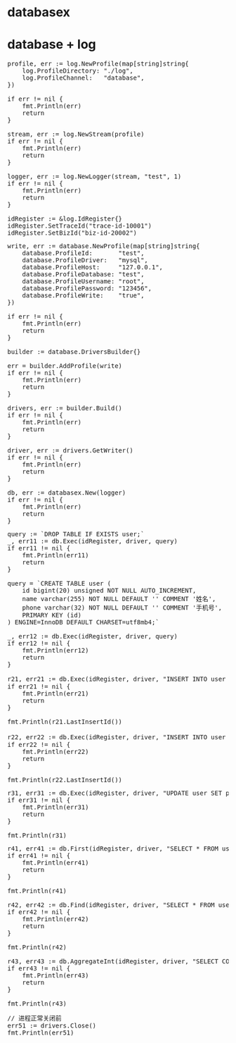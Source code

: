 # databasex
database + log
==

<pre>
profile, err := log.NewProfile(map[string]string{
    log.ProfileDirectory: "./log",
    log.ProfileChannel:   "database",
})

if err != nil {
    fmt.Println(err)
    return
}

stream, err := log.NewStream(profile)
if err != nil {
    fmt.Println(err)
    return
}

logger, err := log.NewLogger(stream, "test", 1)
if err != nil {
    fmt.Println(err)
    return
}

idRegister := &log.IdRegister{}
idRegister.SetTraceId("trace-id-10001")
idRegister.SetBizId("biz-id-20002")
</pre>

<pre>
write, err := database.NewProfile(map[string]string{
    database.ProfileId:       "test",
    database.ProfileDriver:   "mysql",
    database.ProfileHost:     "127.0.0.1",
    database.ProfileDatabase: "test",
    database.ProfileUsername: "root",
    database.ProfilePassword: "123456",
    database.ProfileWrite:    "true",
})

if err != nil {
    fmt.Println(err)
    return
}

builder := database.DriversBuilder{}

err = builder.AddProfile(write)
if err != nil {
    fmt.Println(err)
    return
}

drivers, err := builder.Build()
if err != nil {
    fmt.Println(err)
    return
}

driver, err := drivers.GetWriter()
if err != nil {
    fmt.Println(err)
    return
}

db, err := databasex.New(logger)
if err != nil {
    fmt.Println(err)
    return
}
</pre>

<pre>
query := `DROP TABLE IF EXISTS user;`
_, err11 := db.Exec(idRegister, driver, query)
if err11 != nil {
    fmt.Println(err11)
    return
}

query = `CREATE TABLE user (
    id bigint(20) unsigned NOT NULL AUTO_INCREMENT,
    name varchar(255) NOT NULL DEFAULT '' COMMENT '姓名',
    phone varchar(32) NOT NULL DEFAULT '' COMMENT '手机号',
    PRIMARY KEY (id)
) ENGINE=InnoDB DEFAULT CHARSET=utf8mb4;`

_, err12 := db.Exec(idRegister, driver, query)
if err12 != nil {
    fmt.Println(err12)
    return
}
</pre>

<pre>
r21, err21 := db.Exec(idRegister, driver, "INSERT INTO user (name, phone) VALUES (?, ?);", "张三", "13000000001")
if err21 != nil {
    fmt.Println(err21)
    return
}

fmt.Println(r21.LastInsertId())

r22, err22 := db.Exec(idRegister, driver, "INSERT INTO user (name, phone) VALUES (?, ?);", "李四", "13000000002")
if err22 != nil {
    fmt.Println(err22)
    return
}

fmt.Println(r22.LastInsertId())
</pre>

<pre>
r31, err31 := db.Exec(idRegister, driver, "UPDATE user SET phone = ? WHERE id = ?", "18000000001", 1)
if err31 != nil {
    fmt.Println(err31)
    return
}

fmt.Println(r31)
</pre>

<pre>
r41, err41 := db.First(idRegister, driver, "SELECT * FROM user WHERE id = ?", 1)
if err41 != nil {
    fmt.Println(err41)
    return
}

fmt.Println(r41)

r42, err42 := db.Find(idRegister, driver, "SELECT * FROM user")
if err42 != nil {
    fmt.Println(err42)
    return
}

fmt.Println(r42)

r43, err43 := db.AggregateInt(idRegister, driver, "SELECT COUNT(1) AS 'aggregate' FROM user")
if err43 != nil {
    fmt.Println(err43)
    return
}

fmt.Println(r43)
</pre>

<pre>
// 进程正常关闭前
err51 := drivers.Close()
fmt.Println(err51)
</pre>
